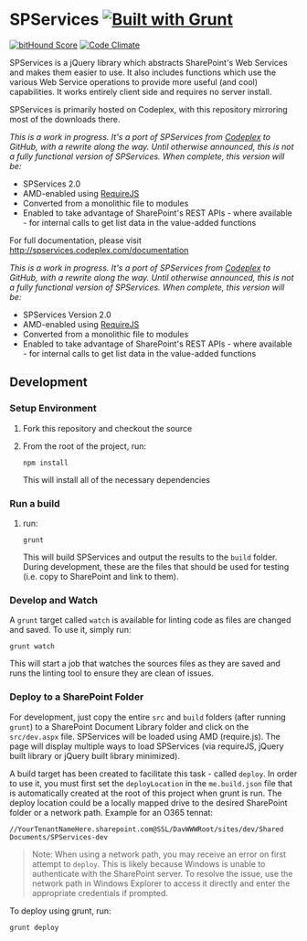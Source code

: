 SPServices [![Built with Grunt](https://cdn.gruntjs.com/builtwith.png)](http://gruntjs.com/) 
==========
[![bitHound Score](https://www.bithound.io/github/sympmarc/SPServices/badges/score.svg)](https://www.bithound.io/github/sympmarc/SPServices) [![Code Climate](https://codeclimate.com/github/sympmarc/SPServices/badges/gpa.svg)](https://codeclimate.com/github/sympmarc/SPServices)

SPServices is a jQuery library which abstracts SharePoint's Web Services and makes them easier to use. It also includes functions which use the various Web Service operations to provide more useful (and cool) capabilities. It works entirely client side and requires no server install.

SPServices is primarily hosted on Codeplex, with this repository mirroring most of the downloads there.

_*This is a work in progress. It's a port of SPServices from [Codeplex](https://spservices.codeplex.com/) to GitHub, with a rewrite along the way.
Until otherwise announced, this is not a fully functional version of SPServices. When complete, this version will be:*_
* SPServices 2.0 
* AMD-enabled using [RequireJS](http://requirejs.org/)
* Converted from a monolithic file to modules
* Enabled to take advantage of SharePoint's REST APIs - where available - for internal calls to get list data in the value-added functions


For full documentation, please visit http://spservices.codeplex.com/documentation

_*This is a work in progress. It's a port of SPServices from [Codeplex](https://spservices.codeplex.com/) to GitHub, with a rewrite along the way.
Until otherwise announced, this is not a fully functional version of SPServices. When complete, this version will be:*_
* SPServices Version 2.0 
* AMD-enabled using [RequireJS](http://requirejs.org/)
* Converted from a monolithic file to modules
* Enabled to take advantage of SharePoint's REST APIs - where available - for internal calls to get list data in the value-added functions


Development
-----------

### Setup Environment

1.  Fork this repository and checkout the source
2.  From the root of the project, run:

        npm install

    This will install all of the necessary dependencies


### Run a build

1.  run:

        grunt

    This will build SPServices and output the results to the `build` folder. During development, these are the files that should be used for testing (i.e. copy to SharePoint and link to them).

### Develop and Watch

A `grunt` target called `watch` is available for linting code as files are changed and saved. To use it, simply run:

    grunt watch

This will start a job that watches the sources files as they are saved and runs the linting tool to ensure they are clean of issues.


### Deploy to a SharePoint Folder

For development, just copy the entire `src` and `build` folders (after running `grunt`) to a SharePoint Document Library folder and click on the `src/dev.aspx` file. SPServices will be loaded using AMD (require.js). The page will display multiple ways to load SPServices (via requireJS, jQuery built library or jQuery built library minimized).

A build target has been created to facilitate this task - called `deploy`. In order to use it, you must first set the `deployLocation` in the `me.build.json` file that is automatically created at the root of this project when grunt is run.  The deploy location could be a locally mapped drive to the desired SharePoint folder or a network path. Example for an O365 tennat:

    //YourTenantNameHere.sharepoint.com@SSL/DavWWWRoot/sites/dev/Shared Documents/SPServices-dev


>   Note: When using a network path, you may receive an error on first attempt to `deploy`. This is likely because Windows is unable to authenticate with the SharePoint server. To resolve the issue, use the network path in Windows Explorer to access it directly and enter the appropriate credentials if prompted.

To deploy using grunt, run:

    grunt deploy



